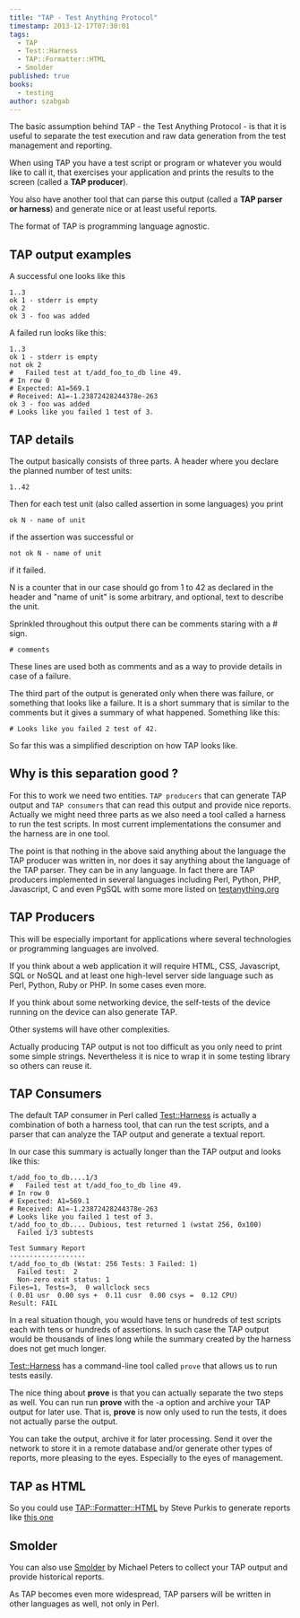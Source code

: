 ```yaml
---
title: "TAP - Test Anything Protocol"
timestamp: 2013-12-17T07:30:01
tags:
  - TAP
  - Test::Harness
  - TAP::Formatter::HTML
  - Smolder
published: true
books:
  - testing
author: szabgab
---
```



The basic assumption behind TAP - the Test Anything Protocol - is that
it is useful to separate the test execution and raw data
generation from the test management and reporting.

When using TAP you have a test script or program or whatever
you would like to call it, that exercises your application
and prints the results to the screen (called a **TAP producer**).

You also have another tool that can parse this output
(called a **TAP parser or harness**) and generate nice or at least
useful reports.

The format of TAP is programming language agnostic.


## TAP output examples

A successful one looks like this

```
1..3
ok 1 - stderr is empty
ok 2
ok 3 - foo was added
```

A failed run looks like this:

```
1..3
ok 1 - stderr is empty
not ok 2
#   Failed test at t/add_foo_to_db line 49.
# In row 0
# Expected: A1=569.1
# Received: A1=-1.23872428244378e-263
ok 3 - foo was added
# Looks like you failed 1 test of 3.
```

## TAP details

The output basically consists of three parts.
A header where you declare the planned number of test units:

```
1..42
```

Then for each test unit (also called assertion in some languages)
you print

```
ok N - name of unit
```

if the assertion was successful or

```
not ok N - name of unit
```

if it failed.

N is a counter that in our case should go from 1 to 42 as
declared in the header and "name of unit" is some
arbitrary, and optional, text to describe the unit.

Sprinkled throughout this output there can be comments staring
with a # sign.

```
# comments
```

These lines are used both as comments and as a way
to provide details in case of a failure.

The third part of the output is generated only when there
was failure, or something that looks like a failure.
It is a short summary that is similar to the comments but
it gives a summary of what happened. Something like this:

```
# Looks like you failed 2 test of 42.
```

So far this was a simplified description on how TAP looks like.

## Why is this separation good ?

For this to work we need two entities. `TAP producers` that
can generate TAP output and `TAP consumers` that can read
this output and provide nice reports. Actually we might need
three parts as we also need a tool called a harness to run the
test scripts. In most current implementations the consumer
and the harness are in one tool.

The point is that nothing in the above said anything about
the language the TAP producer was written in, nor does it say
anything about the language of the TAP parser. They can be
in any language. In fact there are TAP producers implemented
in several languages including Perl, Python, PHP, Javascript,
C and even PgSQL with some more listed on
[testanything.org](http://testanything.org/)

## TAP Producers

This will be especially important for applications where several
technologies or programming languages are involved.

If you think about a web application it will require HTML, CSS,
Javascript, SQL or NoSQL and at least one high-level server side language
such as Perl, Python, Ruby or PHP. In some cases even more.

If you think about some networking device, the
self-tests of the device running on the device can also
generate TAP.

Other systems will have other complexities.

Actually producing TAP output is not too difficult as you only need
to print some simple strings. Nevertheless it is nice to wrap it in
some testing library so others can reuse it.

## TAP Consumers

The default TAP consumer in Perl called
[Test::Harness](https://metacpan.org/pod/Test::Harness) is actually
a combination of both a harness tool, that can run the test scripts,
and a parser that can analyze the TAP output and generate
a textual report.

In our case this summary is actually longer than the TAP output
and looks like this:

```
t/add_foo_to_db....1/3
#   Failed test at t/add_foo_to_db line 49.
# In row 0
# Expected: A1=569.1
# Received: A1=-1.23872428244378e-263
# Looks like you failed 1 test of 3.
t/add_foo_to_db.... Dubious, test returned 1 (wstat 256, 0x100)
  Failed 1/3 subtests

Test Summary Report
-------------------
t/add_foo_to_db (Wstat: 256 Tests: 3 Failed: 1)
  Failed test:  2
  Non-zero exit status: 1
Files=1, Tests=3,  0 wallclock secs
( 0.01 usr  0.00 sys +  0.11 cusr  0.00 csys =  0.12 CPU)
Result: FAIL
```

In a real situation though, you would have tens or hundreds of
test scripts each with tens or hundreds of assertions. In such
case the TAP output would be thousands of lines long while the
summary created by the harness does not get much longer.

[Test::Harness](https://metacpan.org/pod/Test::Harness)
has a command-line tool called
`prove` that allows us to run tests easily.

The nice thing about **prove** is that you can actually separate the
two steps as well. You can run run **prove** with the -a option
and archive your TAP output for later use. That is, **prove** is
now only used to run the tests, it does not actually
parse the output.

You can take the output, archive it for later processing.
Send it over the network to store it in a remote database
and/or generate other types of reports, more pleasing to the eyes.
Especially to the eyes of management.

## TAP as HTML

So you could use [TAP::Formatter::HTML](https://metacpan.org/pod/TAP::Formatter::HTML) by Steve Purkis to generate reports like
[this one](http://www.spurkis.org/TAP-Formatter-HTML/test-output.html)

## Smolder

You can also use [Smolder](https://metacpan.org/pod/Smolder) by Michael Peters
to collect your TAP output and provide historical reports.

As TAP becomes even more widespread, TAP parsers will be
written in other languages as well, not only in Perl.


